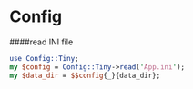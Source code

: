 Config
======

####read INI file

```perl
use Config::Tiny;
my $config = Config::Tiny->read('App.ini');
my $data_dir = $$config{_}{data_dir};
```
